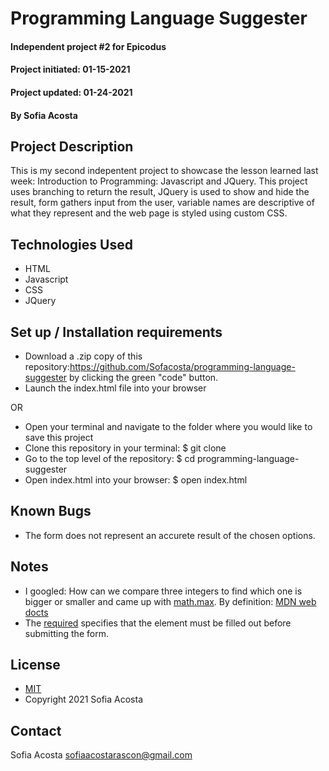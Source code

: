 # Programming Language Suggester
#### Independent project #2 for Epicodus
#### Project initiated: 01-15-2021
#### Project updated: 01-24-2021
#### By Sofia Acosta
## Project Description
This is my second indepentent project to showcase the lesson learned last week: Introduction to Programming: Javascript and JQuery. This project uses branching to return the result, JQuery is used to show and hide the result, form gathers input from the user, variable names are descriptive of what they represent and the web page is styled using custom CSS. 
 
## Technologies Used
* HTML
* Javascript
* CSS
* JQuery
## Set up / Installation requirements
* Download a .zip copy of this repository:https://github.com/Sofacosta/programming-language-suggester by clicking the green "code" button. 
* Launch the index.html file into your browser

OR

* Open your terminal and navigate to the folder where you would like to save this project
* Clone this repository in your terminal: $ git clone
* Go to the top level of the repository: $ cd programming-language-suggester
* Open index.html into your browser: $ open index.html
## Known Bugs
* The form does not represent an accurete result of the chosen options. 
## Notes
* I googled: How can we compare three integers to find which one is bigger or smaller and came up with [math.max](https://stackoverflow.com/questions/23547203/how-can-we-compare-three-integers-to-find-which-one-is-bigger-smaller). By definition: [MDN web docts](https://developer.mozilla.org/en-US/docs/Web/JavaScript/Reference/Global_Objects/Math/max)
* The [required](https://www.w3schools.com/tags/att_required.asp) specifies that the element must be filled out before submitting the form.  
## License
* [MIT](https://choosealicense.com/licenses/mit)
* Copyright 2021 Sofia Acosta
## Contact
Sofia Acosta sofiaacostarascon@gmail.com
 
 

